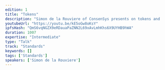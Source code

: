 ```yaml
---
edition: 1
title: "Tokens"
description: "Simon de la Rouviere of ConsenSys presents on tokens and standards on the Ethereum blockchain."
youtubeUrl: "https://youtu.be/kE5oGw8oKsY"
ipfsHash: "QmS6vqNGZX9eRDauaPaZNN2L69xAvLmhKhs6X9UYHB9hWA"
duration: 1007
expertise: "Intermediate"
type: "Talk"
track: "Standards"
keywords: []
tags: ['Standards']
speakers: ['Simon de la Rouviere']
---
```

